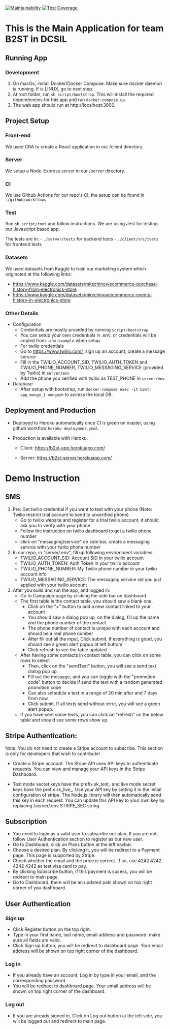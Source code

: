 [![Maintainability](https://api.codeclimate.com/v1/badges/40ef6e0914ef31702018/maintainability)](https://codeclimate.com/repos/6362eba2a7651b2e18001635/maintainability)
[![Test Coverage](https://api.codeclimate.com/v1/badges/40ef6e0914ef31702018/test_coverage)](https://codeclimate.com/repos/6362eba2a7651b2e18001635/test_coverage)

# This is the Main Application for team B2ST in DCSIL

## Running App

### Development

1. On macOs, install Docker/Docker Compose. Make sure docker daemon is running. If is LINUX, go to next step.
2. At root folder, run `sh script/bootstrap`. This will install the required dependencies for this app and run `docker-compose up`.
3. The web app should run at http://localhost:3000.

## Project Setup

### Front-end

We used CRA to create a React application in our /client directory.

### Server

We setup a Node-Express server in our /server directory.

### CI

We use Github Actions for our repo's CI, the setup can be found in `./github/workflows`

### Test

Run `sh script/root` and follow instructions. We are using Jest for testing our Javascript based app.

The tests are in:
    - `./server/tests` for backend tests
    - `./client/src/tests` for frontend tests

### Datasets

We used datasets from Kaggle to train our marketing system which originated at the following links:

- https://www.kaggle.com/datasets/mkechinov/ecommerce-purchase-history-from-electronics-store
- https://www.kaggle.com/datasets/mkechinov/ecommerce-events-history-in-electronics-store

### Other Details

- Configuration
    - Credentials are mostly provided by running `script/bootstrap`.
    - You can setup your own credentials in .env, or credentials will be copied from `.env.example` when setup.
    - For twilio credentials
     - Go to https://www.twilio.com/, sign up an account, create a message service
     - Fill in the TWILIO_ACCOUNT_SID, TWILIO_AUTH_TOKEN and TWILIO_PHONE_NUMBER, TWILIO_MESSAGING_SERVICE (provided by Twilio) in `server/env`
     - Add the phone you verified with twilio as TEST_PHONE in `server/env`
- Database
    - After setup with bootstrap, run `docker-compose exec -it b2st-app_mongo_1 mongosh` to access the local DB.

## Deployment and Production

- Deployed to Heroku automatically once CI is green on master, using github workflow `heroku-deployment.ymml`.

- Production is available with Heroku.

    - Client: https://b2st-app.herokuapp.com/

    - Server: https://b2st-server.herokuapp.com/

# Demo Instruction
## SMS 
1. Pre: Get twilio credential if you want to test with your phone (Note: Twilio restrict trial account to send to unverified phone)
    - Go to twilio website and register for a trial twilio account, it should ask you to verify with your phone
    - Follow the instruction on twilio dashboard to get a twilio phone number
    - click on "messaging/service" on side bar, create a messaging service with your twilio phone number
2. In our repo, in "server/.env", fill up following environment variables:
    - TWILIO_ACCOUNT_SID: Account SID in your twilio account
    - TWILIO_AUTH_TOKEN: Auth Token in your twilio account
    - TWILIO_PHONE_NUMBER: My Twilio phone number in your twilio account info
    - TWILIO_MESSAGING_SERVICE: The messaging service sid you just applied with your twilio account
3. After you build and run the app, and logged in:
    - Go to Campaign page by clicking the side bar on dashboard
    - The first table is the contact table, you should saw a blank one.
        - Click on the "+" button to add a new contact linked to your account
        -   You should saw a dialog pop up, on the dialog, fill up the name and the phone number of the contact
        - The phone number of contact is unique with each account and should be a real phone number
        - After fill out all the input, Click submit, If everything is good, you should see a green alert popup at left buttom
        - Click refresh to see the table updated
    - After having some contacts in contact table, you can click on some rows to select
        - Then, click on the "sendText" button, you will see a send text dialog pop up.
        - Fill out the message, and you can toggle with the "promotion code" button to decide if send the text with a random generated promotion code
        - Can also schedule a text in a range of 20 min after and 7 days from now
        - Click submit. If all texts send without error, you will see a green alert popup.
    - If you have sent some texts, you can click on "refresh" on the below table and should see some rows show up.
    

## Stripe Authentication:
Note: You do not need to create a Stripe account to subscribe. This section is only for developers that wish to contribute!
- Create a Stripe account. The Stripe API uses API keys to authenticate requests. You can view and manage your API keys in the Stripe Dashboard.

- Test mode secret keys have the prefix sk_test_ and live mode secret keys have the prefix sk_live_. Use your API key by setting it in the initial configuration of stripe. The Node.js library will then automatically send this key in each request. You can update this API key to your own key by replacing /server/.env STRIPE_SEC string. 

## Subscription 
- You need to login as a valid user to subscribe our plan, If you are not, follow User Authentication section to register as our new user. 
- Go to Dashboard, click on Plans button at the left navbar. 
- Choose a desired plan. By clicking it, you will be redirect to a Payment page. This page is supported by Stripe. 
- Check whether the email and the price is correct. If so, use 4242 4242 4242 4242 as test visa card to pay. 
- By clicking Subscribe button, if this payment is sucess, you wiil be redirect to main page.
- Go to Dashboard, there will be an updated paln shown on top right corner of you dashboard. 

## User Authentication
### Sign up
- Click Register button on the top right.
- Type in your first name, last name, email address and password. make sure all fields are valid.
- Click Sign up button, you will be redirect to dashboard page. Your email address will be shown on top right corner of the dashboard. 
### Log in
- If you already have an account, Log in by type in your email, and the corresponding password. 
- You will be redirect to dashboard page. Your email address will be shown on top right corner of the dashboard. 
### Log out
- If you are already signed in, Click on Log out button at the left side, you will be logged out and redirect to main page. 
